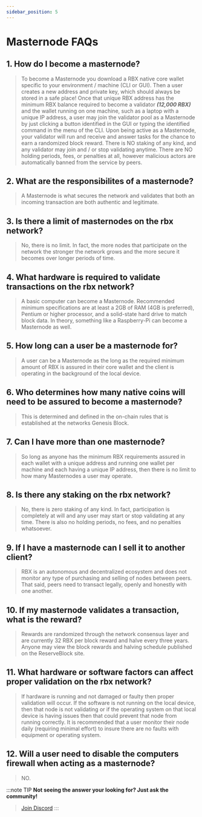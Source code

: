 ```yaml
---
sidebar_position: 5
---
```


# Masternode FAQs

## 1. How do I become a masternode?

> To become a Masternode you download a RBX native core wallet specific to your environment / machine (CLI or GUI). Then a user creates a new address and private key, which should always be stored in a safe place! Once that unique RBX address has the minimum RBX balance required to become a validator **_(12,000 RBX)_** and the wallet running on one machine, such as a laptop with a unique IP address, a user may join the validator pool as a Masternode by just clicking a button identified in the GUI or typing the identified command in the menu of the CLI. Upon being active as a Masternode, your validator will run and receive and answer tasks for the chance to earn a randomized block reward. There is NO staking of any kind, and any validator may join and / or stop validating anytime. There are NO holding periods, fees, or penalties at all, however malicious actors are automatically banned from the service by peers.

## 2. What are the responsibilites of a masternode?

> A Masternode is what secures the network and validates that both an incoming transaction are both authentic and legitimate.

## 3. Is there a limit of masternodes on the rbx network?

> No, there is no limit. In fact, the more nodes that participate on the network the stronger the network grows and the more secure it becomes over longer periods of time.

## 4. What hardware is required to validate transactions on the rbx network?

> A basic computer can become a Masternode. Recommended minimum specifications are at least a 2GB of RAM (4GB is preferred), Pentium or higher processor, and a solid-state hard drive to match block data. In theory, something like a Raspberry-Pi can become a Masternode as well.

## 5. How long can a user be a masternode for?

> A user can be a Masternode as the long as the required minimum amount of RBX is assured in their core wallet and the client is operating in the background of the local device.

## 6. Who determines how many native coins will need to be assured to become a masternode?

> This is determined and defined in the on-chain rules that is established at the networks Genesis Block.

## 7. Can I have more than one masternode?

> So long as anyone has the minimum RBX requirements assured in each wallet with a unique address and running one wallet per machine and each having a unique IP address, then there is no limit to how many Masternodes a user may operate.

## 8. Is there any staking on the rbx network?

> No, there is zero staking of any kind. In fact, participation is completely at will and any user may start or stop validating at any time. There is also no holding periods, no fees, and no penalties whatsoever.

## 9. If I have a masternode can I sell it to another client?

> RBX is an autonomous and decentralized ecosystem and does not monitor any type of purchasing and selling of nodes between peers. That said, peers need to transact legally, openly and honestly with one another.

## 10. If my masternode validates a transaction, what is the reward?

> Rewards are randomized through the network consensus layer and are currently 32 RBX per block reward and halve every three years. Anyone may view the block rewards and halving schedule published on the ReserveBlock site.

## 11. What hardware or software factors can affect proper validation on the rbx network?

> If hardware is running and not damaged or faulty then proper validation will occur. If the software is not running on the local device, then that node is not validating or if the operating system on that local device is having issues then that could prevent that node from running correctly. It is recommended that a user monitor their node daily (requiring minimal effort) to insure there are no faults with equipment or operating system.

## 12. Will a user need to disable the computers firewall when acting as a masternode?

> NO.

:::note TIP
**Not seeing the answer your looking for? Just ask the community!**
> <a href="https://discord.gg/7cd5ebDQCj">Join Discord</a>
:::